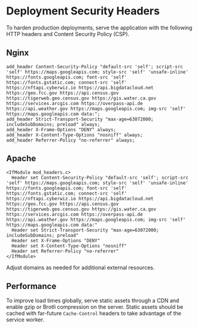 # Deployment Security Headers

To harden production deployments, serve the application with the following HTTP headers and Content Security Policy (CSP).

## Nginx
```
add_header Content-Security-Policy "default-src 'self'; script-src 'self' https://maps.googleapis.com; style-src 'self' 'unsafe-inline' https://fonts.googleapis.com; font-src 'self' https://fonts.gstatic.com; connect-src 'self' https://nftapi.cyberwiz.io https://api.bigdatacloud.net https://geo.fcc.gov https://api.census.gov https://tigerweb.geo.census.gov https://gis.water.ca.gov https://services.arcgis.com https://overpass-api.de https://api.weather.gov https://maps.googleapis.com; img-src 'self' https://maps.googleapis.com data:";
add_header Strict-Transport-Security "max-age=63072000; includeSubDomains; preload" always;
add_header X-Frame-Options "DENY" always;
add_header X-Content-Type-Options "nosniff" always;
add_header Referrer-Policy "no-referrer" always;
```

## Apache
```
<IfModule mod_headers.c>
  Header set Content-Security-Policy "default-src 'self'; script-src 'self' https://maps.googleapis.com; style-src 'self' 'unsafe-inline' https://fonts.googleapis.com; font-src 'self' https://fonts.gstatic.com; connect-src 'self' https://nftapi.cyberwiz.io https://api.bigdatacloud.net https://geo.fcc.gov https://api.census.gov https://tigerweb.geo.census.gov https://gis.water.ca.gov https://services.arcgis.com https://overpass-api.de https://api.weather.gov https://maps.googleapis.com; img-src 'self' https://maps.googleapis.com data:"
  Header set Strict-Transport-Security "max-age=63072000; includeSubDomains; preload"
  Header set X-Frame-Options "DENY"
  Header set X-Content-Type-Options "nosniff"
  Header set Referrer-Policy "no-referrer"
</IfModule>
```

Adjust domains as needed for additional external resources.

## Performance

To improve load times globally, serve static assets through a CDN and enable
gzip or Brotli compression on the server. Static assets should be cached with
far-future `Cache-Control` headers to take advantage of the service worker.
